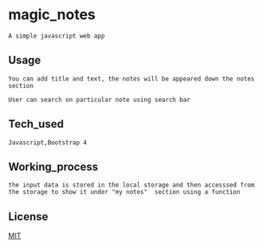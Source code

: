# magic_notes

```
A simple javascript web app
```

## Usage
``` 
You can add title and text, the notes will be appeared down the notes section
 
User can search on particular note using search bar
````
## Tech_used
```
Javascript,Bootstrap 4
```
## Working_process
``` 
the input data is stored in the local storage and then accesssed from the storage to show it under "my notes"  section using a function
```



## License
[MIT](https://choosealicense.com/licenses/mit/)
